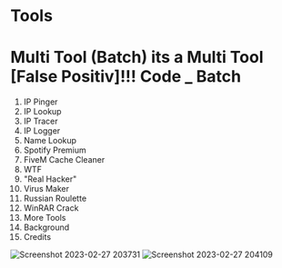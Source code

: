 # Tools
Multi Tool (Batch)
its a Multi Tool
[False Positiv]!!!
Code _ Batch
============================

1. IP Pinger                          
2. IP Lookup                              
3. IP Tracer                              
4. IP Logger                              
5. Name Lookup                            
6. Spotify Premium                        
7. FiveM Cache Cleaner
8. WTF
9. "Real Hacker"
10. Virus Maker
11. Russian Roulette
12. WinRAR Crack
13. More Tools
14. Background
15. Credits

![Screenshot 2023-02-27 203731](https://user-images.githubusercontent.com/109398018/221666737-a2016900-0f43-4310-b467-2d783596b18f.png)
![Screenshot 2023-02-27 204109](https://user-images.githubusercontent.com/109398018/221666760-d406614f-c24e-4751-96e0-faaa60e1bcca.png)
